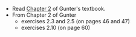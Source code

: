 - Read [Chapter 2](GunterCh2.pdf) of Gunter's textbook.
- From Chapter 2 of Gunter
   - exercises 2.3 and 2.5 (on pages 46 and 47)
   - exercises 2.10 (on page 60)


